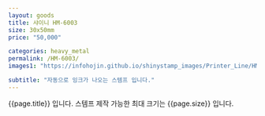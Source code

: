 ```yaml
---
layout: goods
title: 샤이니 HM-6003
size: 30x50mm
price: "50,000"

categories: heavy_metal
permalink: /HM-6003/
images1: "https://infohojin.github.io/shinystamp_images/Printer_Line/HM-6003/HM-6003_1.jpg"

subtitle: "자동으로 잉크가 나오는 스템프 입니다."
---
```


{{page.title}} 입니다. 스템프 제작 가능한 최대 크기는 {{page.size}} 입니다.
